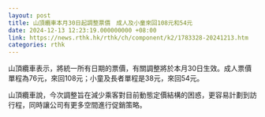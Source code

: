 ```yaml
---
layout: post
title: 山頂纜車本月30日起調整票價　成人及小童來回108元和54元
date: 2024-12-13 12:23:19.000000000 +08:00
link: https://news.rthk.hk/rthk/ch/component/k2/1783328-20241213.htm
categories: rthk
---
```


山頂纜車表示，將統一所有日期的票價，有關調整將於本月30日生效。成人票價單程為76元，來回108元；小童及長者單程是38元，來回54元。

山頂纜車說，今次調整旨在減少乘客對目前動態定價結構的困惑，更容易計劃到訪行程，同時讓公司有更多空間進行促銷策略。
